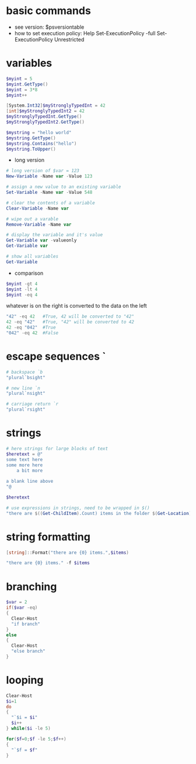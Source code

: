 # basic commands
- see version: $psversiontable
- how to set execution policy: Help Set-ExecutionPolicy -full
  Set-ExecutionPolicy Unrestricted
  
# variables
```powershell
$myint = 5
$myint.GetType()
$myint = 3*8
$myint++

[System.Int32]$myStronglyTypedInt = 42
[int]$myStronglyTypedInt2 = 42
$myStronglyTypedInt.GetType()
$myStronglyTypedInt2.GetType()

$mystring = "hello world"
$mystring.GetType()
$mystring.Contains("hello")
$mystring.ToUpper()
```
- long version
```powershell
# long version of $var = 123
New-Variable -Name var -Value 123

# assign a new value to an existing variable
Set-Variable -Name var -Value 548

# clear the contents of a variable
Clear-Variable -Name var

# wipe out a varable
Remove-Variable -Name var

# display the variable and it's value
Get-Variable var -valueonly
Get-Variable var

# show all variables
Get-Variable
```
- comparison
```powershell
$myint -gt 4
$myint -lt 4
$myint -eq 4
```
whatever is on the right is converted to the data on the left
```powershell
"42" -eq 42   #True, 42 will be converted to "42"
42 -eq "42"   #True, "42" will be converted to 42
42 -eq "042"  #True
"042" -eq 42  #False
```

# escape sequences `
```powershell
# backspace `b
"plural`bsight"

# new line `n
"plural`nsight"

# carriage return `r
"plural`rsight"
```

# strings
```powershell
# here strings for large blocks of text
$heretext = @"
some text here
some more here
    a bit more
    
a blank line above
"@

$heretext

# use expressions in strings, need to be wrapped in $()
"there are $((Get-ChildItem).Count) items in the folder $(Get-Location)."
```

# string formatting
```powershell
[string]::Format("there are {0} items.",$items)

"there are {0} items." -f $items
```

# branching
```powershell
$var = 2
if($var -eq)
{
  Clear-Host
  "if branch"
}
else
{
  Clear-Host
  "else branch"
}
```

# looping
```powershell
Clear-Host
$i=1
do
{
  "`$i = $i"
  $i++
} while($i -le 5)
```
```powershell
for($f=0;$f -le 5;$f++)
{
  "`$f = $f"
}
```

